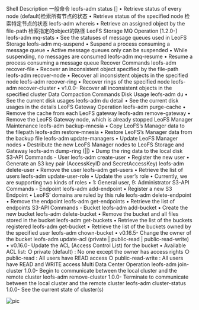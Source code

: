 Shell Description
一般命令
leofs-adm status [<node>] • Retrieve status of every node (default)检索所有节点的状态
 • Retrieve status of the specified node 检索特定节点的状态
leofs-adm whereis <file-path> • Retrieve an assigned object by the file-path 检索指定的object的路径
LeoFS Storage MQ Operation [1.2.0-]
leofs-adm mq-stats <storage-node> • See the statuses of message queues used in LeoFS Storage
leofs-adm mq-suspend <storage-node> <mq-id> • Suspend a process consuming a message queue
 • Active message queues only can be suspended
 • While suspending, no messages are consumed
leofs-adm mq-resume <storage-node> <mq-id> • Resume a process consuming a message queue
Recover Commands
leofs-adm recover-file <file-path> • Recover an inconsistent object specified by the file-path
leofs-adm recover-node <storage-node> • Recover all inconsistent objects in the specified node
leofs-adm recover-ring <storage-node> • Recover rings of the specified node
leofs-adm recover-cluster <cluster-id> • v1.0.0- Recover all inconsistent objects in the specified cluster
Data Compaction Commands
Disk Usage
leofs-adm du <storage-node> • See the current disk usages
leofs-adm du detail <storage-node> • See the current disk usages in the details
LeoFS Gateway Operation
leofs-adm purge-cache <file-path> • Remove the cache from each LeoFS gateway
leofs-adm remove-gateway <gateway-node> • Remove the LeoFS Gateway node, which is already stopped
LeoFS Manager Maintenance
leofs-adm backup-mnesia <backup-filepath> • Copy LeoFS’s Manager data to the filepath
leofs-adm restore-mnesia <backup-filepath> • Restore LeoFS’s Manager data from the backup file
leofs-adm update-managers <manager-master> <manager-slave> • Update LeoFS Manager nodes
 • Destribute the new LeoFS Manager nodes to LeoFS Storage and Gateway
leofs-adm dump-ring (<manager-node>|<storage-node>|<gateway-node>) • Dump the ring data to the local disk
S3-API Commands - User
leofs-adm create-user <user-id> <password> • Register the new user
 • Generate an S3 key pair (AccessKeyID and SecretAccessKey)
leofs-adm delete-user <user-id> • Remove the user
leofs-adm get-users • Retrieve the list of users
leofs-adm update-user-role • Update the user’s role
 • Currently, we are supporting two kinds of roles
 • 1: General user, 9: Administrator
S3-API Commands - Endpoint
leofs-adm add-endpoint <endpoint> • Register a new S3 Endpoint
 • LeoFS’ domains are ruled by this rule
leofs-adm delete-endpoint <endpoint> • Remove the endpoint
leofs-adm get-endpoints • Retrieve the list of endpoints
S3-API Commands - Bucket
leofs-adm add-bucket <bucket> <access-key-id> • Create the new bucket
leofs-adm delete-bucket <bucket> <access-key-id> • Remove the bucket and all files stored in the bucket
leofs-adm get-buckets • Retrieve the list of the buckets registered
leofs-adm get-bucket <access-key-id> • Retrieve the list of the buckets owned by the specified user
leofs-adm chown-bucket <bucket> <access-key-id> • v0.16.5- Change the owner of the bucket
leofs-adm update-acl <bucket> <access-key-id> (private | public-read | public-read-write) • v0.16.0- Update the ACL (Access Control List) for the bucket
 • Available ACL list:
         ○ private (default) : No one except the owner has access rights
         ○ public-read : All users have READ access
         ○ public-read-write : All users have READ and WRITE access
Multi Data Center Operation
leofs-adm join-cluster <manager-master> <manager-slave> 1.0.0- Begin to communicate between the local cluster and the remote cluster
leofs-adm remove-cluster <manager-master> <manager-slave> 1.0.0- Terminate to communicate between the local cluster and the remote cluster
leofs-adm cluster-status 1.0.0- See the current state of cluster(s)

![pic](/images/screenshot_1527428859897.png)
